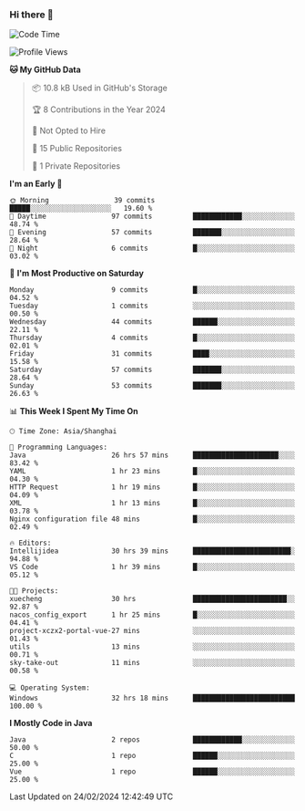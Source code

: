 ### Hi there 👋
<!--START_SECTION:waka-->
![Code Time](http://img.shields.io/badge/Code%20Time-239%20hrs%2051%20mins-blue)

![Profile Views](http://img.shields.io/badge/Profile%20Views-0-blue)

**🐱 My GitHub Data** 

> 📦 10.8 kB Used in GitHub's Storage 
 > 
> 🏆 8 Contributions in the Year 2024
 > 
> 🚫 Not Opted to Hire
 > 
> 📜 15 Public Repositories 
 > 
> 🔑 1 Private Repositories 
 > 
**I'm an Early 🐤** 

```text
🌞 Morning                39 commits          █████░░░░░░░░░░░░░░░░░░░░   19.60 % 
🌆 Daytime                97 commits          ████████████░░░░░░░░░░░░░   48.74 % 
🌃 Evening                57 commits          ███████░░░░░░░░░░░░░░░░░░   28.64 % 
🌙 Night                  6 commits           █░░░░░░░░░░░░░░░░░░░░░░░░   03.02 % 
```
📅 **I'm Most Productive on Saturday** 

```text
Monday                   9 commits           █░░░░░░░░░░░░░░░░░░░░░░░░   04.52 % 
Tuesday                  1 commits           ░░░░░░░░░░░░░░░░░░░░░░░░░   00.50 % 
Wednesday                44 commits          ██████░░░░░░░░░░░░░░░░░░░   22.11 % 
Thursday                 4 commits           █░░░░░░░░░░░░░░░░░░░░░░░░   02.01 % 
Friday                   31 commits          ████░░░░░░░░░░░░░░░░░░░░░   15.58 % 
Saturday                 57 commits          ███████░░░░░░░░░░░░░░░░░░   28.64 % 
Sunday                   53 commits          ███████░░░░░░░░░░░░░░░░░░   26.63 % 
```


📊 **This Week I Spent My Time On** 

```text
🕑︎ Time Zone: Asia/Shanghai

💬 Programming Languages: 
Java                     26 hrs 57 mins      █████████████████████░░░░   83.42 % 
YAML                     1 hr 23 mins        █░░░░░░░░░░░░░░░░░░░░░░░░   04.30 % 
HTTP Request             1 hr 19 mins        █░░░░░░░░░░░░░░░░░░░░░░░░   04.09 % 
XML                      1 hr 13 mins        █░░░░░░░░░░░░░░░░░░░░░░░░   03.78 % 
Nginx configuration file 48 mins             █░░░░░░░░░░░░░░░░░░░░░░░░   02.49 % 

🔥 Editors: 
Intellijidea             30 hrs 39 mins      ████████████████████████░   94.88 % 
VS Code                  1 hr 39 mins        █░░░░░░░░░░░░░░░░░░░░░░░░   05.12 % 

🐱‍💻 Projects: 
xuecheng                 30 hrs              ███████████████████████░░   92.87 % 
nacos_config_export      1 hr 25 mins        █░░░░░░░░░░░░░░░░░░░░░░░░   04.41 % 
project-xczx2-portal-vue-27 mins             ░░░░░░░░░░░░░░░░░░░░░░░░░   01.43 % 
utils                    13 mins             ░░░░░░░░░░░░░░░░░░░░░░░░░   00.71 % 
sky-take-out             11 mins             ░░░░░░░░░░░░░░░░░░░░░░░░░   00.58 % 

💻 Operating System: 
Windows                  32 hrs 18 mins      █████████████████████████   100.00 % 
```

**I Mostly Code in Java** 

```text
Java                     2 repos             ████████████░░░░░░░░░░░░░   50.00 % 
C                        1 repo              ██████░░░░░░░░░░░░░░░░░░░   25.00 % 
Vue                      1 repo              ██████░░░░░░░░░░░░░░░░░░░   25.00 % 
```




 Last Updated on 24/02/2024 12:42:49 UTC
<!--END_SECTION:waka-->
<!--
**0Cherish/0Cherish** is a ✨ _special_ ✨ repository because its `README.md` (this file) appears on your GitHub profile.

Here are some ideas to get you started:

- 🔭 I’m currently working on ...
- 🌱 I’m currently learning ...
- 👯 I’m looking to collaborate on ...
- 🤔 I’m looking for help with ...
- 💬 Ask me about ...
- 📫 How to reach me: ...
- 😄 Pronouns: ...
- ⚡ Fun fact: ...
-->
